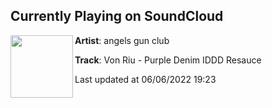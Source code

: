 ## Currently Playing on SoundCloud

[<img align="left" width="100" src="https://i1.sndcdn.com/artworks-Jubpq8qjd5Wtg4CA-yjKdOQ-t500x500.jpg">](https://soundcloud.com/angelsgunclub/von-riu-purple-denim-iddd-resauce-modded-master)

**Artist**: angels gun club 

**Track**: Von Riu - Purple Denim IDDD Resauce

Last updated at 06/06/2022 19:23
